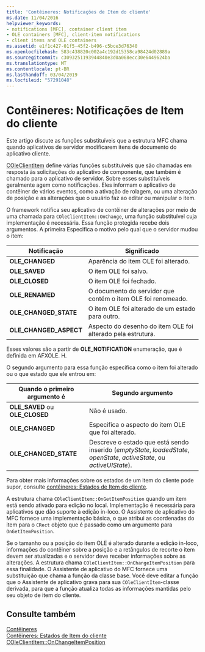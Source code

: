 ```yaml
---
title: 'Contêineres: Notificações de Item do cliente'
ms.date: 11/04/2016
helpviewer_keywords:
- notifications [MFC], container client item
- OLE containers [MFC], client-item notifications
- client items and OLE containers
ms.assetid: e1f1c427-01f5-45f2-b496-c5bce3d76340
ms.openlocfilehash: 583c438820c002a4c192d15358ca98424d02889a
ms.sourcegitcommit: c3093251193944840e3d0a068ecc30e6449624ba
ms.translationtype: MT
ms.contentlocale: pt-BR
ms.lasthandoff: 03/04/2019
ms.locfileid: "57291048"
---
```

# <a name="containers-client-item-notifications"></a>Contêineres: Notificações de Item do cliente

Este artigo discute as funções substituíveis que a estrutura MFC chama quando aplicativos de servidor modificarem itens de documento do aplicativo cliente.

[COleClientItem](../mfc/reference/coleclientitem-class.md) define várias funções substituíveis que são chamadas em resposta às solicitações do aplicativo de componente, que também é chamado para o aplicativo de servidor. Sobre esses substituíveis geralmente agem como notificações. Eles informam o aplicativo de contêiner de vários eventos, como a ativação de rolagem, ou uma alteração de posição e as alterações que o usuário faz ao editar ou manipular o item.

O framework notifica seu aplicativo de contêiner de alterações por meio de uma chamada para `COleClientItem::OnChange`, uma função substituível cuja implementação é necessária. Essa função protegida recebe dois argumentos. A primeira Especifica o motivo pelo qual que o servidor mudou o item:

|Notificação|Significado|
|------------------|-------------|
|**OLE_CHANGED**|Aparência do item OLE foi alterado.|
|**OLE_SAVED**|O item OLE foi salvo.|
|**OLE_CLOSED**|O item OLE foi fechado.|
|**OLE_RENAMED**|O documento do servidor que contém o item OLE foi renomeado.|
|**OLE_CHANGED_STATE**|O item OLE foi alterado de um estado para outro.|
|**OLE_CHANGED_ASPECT**|Aspecto do desenho do item OLE foi alterado pela estrutura.|

Esses valores são a partir de **OLE_NOTIFICATION** enumeração, que é definida em AFXOLE. H.

O segundo argumento para essa função especifica como o item foi alterado ou o que estado que ele entrou em:

|Quando o primeiro argumento é|Segundo argumento|
|----------------------------|---------------------|
|**OLE_SAVED** ou **OLE_CLOSED**|Não é usado.|
|**OLE_CHANGED**|Especifica o aspecto do item OLE que foi alterado.|
|**OLE_CHANGED_STATE**|Descreve o estado que está sendo inserido (*emptyState*, *loadedState*, *openState*, *activeState*, ou  *activeUIState*).|

Para obter mais informações sobre os estados de um item do cliente pode supor, consulte [contêineres: Estados de Item do cliente](../mfc/containers-client-item-states.md).

A estrutura chama `COleClientItem::OnGetItemPosition` quando um item está sendo ativado para edição no local. Implementação é necessária para aplicativos que dão suporte à edição in-loco. O Assistente de aplicativo do MFC fornece uma implementação básica, o que atribui as coordenadas do item para o `CRect` objeto que é passado como um argumento para `OnGetItemPosition`.

Se o tamanho ou a posição do item OLE é alterado durante a edição in-loco, informações do contêiner sobre a posição e a retângulos de recorte o item devem ser atualizadas e o servidor deve receber informações sobre as alterações. A estrutura chama `COleClientItem::OnChangeItemPosition` para essa finalidade. O Assistente de aplicativo do MFC fornece uma substituição que chama a função da classe base. Você deve editar a função que o Assistente de aplicativo grava para sua `COleClientItem`-classe derivada, para que a função atualiza todas as informações mantidas pelo seu objeto de item do cliente.

## <a name="see-also"></a>Consulte também

[Contêineres](../mfc/containers.md)<br/>
[Contêineres: Estados de Item do cliente](../mfc/containers-client-item-states.md)<br/>
[COleClientItem::OnChangeItemPosition](../mfc/reference/coleclientitem-class.md#onchangeitemposition)
